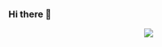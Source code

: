 ### Hi there 👋

<!--
**SirvanCheraghi/SirvanCheraghi** is a ✨ _special_ ✨ repository because its `README.md` (this file) appears on your GitHub profile.

Here are some ideas to get you started:

- 🔭 I’m currently working on ...
- 🌱 I’m currently learning ...
- 👯 I’m looking to collaborate on ...
- 🤔 I’m looking for help with ...
- 💬 Ask me about ...
- 📫 How to reach me: ...
- 😄 Pronouns: ...
- ⚡ Fun fact: ...
-->

<div align='center'>
<a href="https://GitHub.com/SirvanCheraghi"><img src="https://wakatime.com/share/@SirvanCheraghi/a7cd5eb5-377e-40e9-a229-b48b6942fa3d.png" /></a>
</div>
